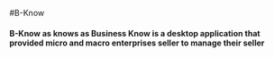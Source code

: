 #B-Know
#### B-Know as knows as Business Know is a desktop application that provided micro and macro enterprises seller to manage their seller
